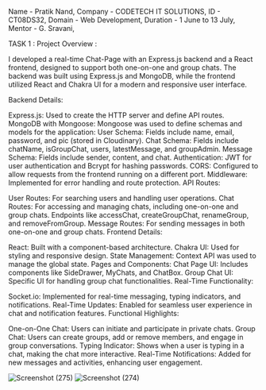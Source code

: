 Name - Pratik Nand,
Company - CODETECH IT SOLUTIONS,
ID - CT08DS32,
Domain - Web Development,
Duration - 1 June to 13 July,
Mentor - G. Sravani,

TASK 1 :
Project Overview :

I developed a real-time Chat-Page with an Express.js backend and a React frontend, designed to support both one-on-one and group chats. The backend was built using Express.js and MongoDB, while the frontend utilized React and Chakra UI for a modern and responsive user interface.

Backend Details:

Express.js: Used to create the HTTP server and define API routes.
MongoDB with Mongoose: Mongoose was used to define schemas and models for the application:
User Schema: Fields include name, email, password, and pic (stored in Cloudinary).
Chat Schema: Fields include chatName, isGroupChat, users, latestMessage, and groupAdmin.
Message Schema: Fields include sender, content, and chat.
Authentication: JWT for user authentication and Bcrypt for hashing passwords.
CORS: Configured to allow requests from the frontend running on a different port.
Middleware: Implemented for error handling and route protection.
API Routes:

User Routes: For searching users and handling user operations.
Chat Routes: For accessing and managing chats, including one-on-one and group chats.
Endpoints like accessChat, createGroupChat, renameGroup, and removeFromGroup.
Message Routes: For sending messages in both one-on-one and group chats.
Frontend Details:

React: Built with a component-based architecture.
Chakra UI: Used for styling and responsive design.
State Management: Context API was used to manage the global state.
Pages and Components:
Chat Page UI: Includes components like SideDrawer, MyChats, and ChatBox.
Group Chat UI: Specific UI for handling group chat functionalities.
Real-Time Functionality:

Socket.io: Implemented for real-time messaging, typing indicators, and notifications.
Real-Time Updates: Enabled for seamless user experience in chat and notification features.
Functional Highlights:

One-on-One Chat: Users can initiate and participate in private chats.
Group Chat: Users can create groups, add or remove members, and engage in group conversations.
Typing Indicator: Shows when a user is typing in a chat, making the chat more interactive.
Real-Time Notifications: Added for new messages and activities, enhancing user engagement.

![Screenshot (275)](https://github.com/Iampratik2003/Chat-Page/assets/137315723/7ad172e8-aa9f-441d-a523-1186e72d9f28)
![Screenshot (274)](https://github.com/Iampratik2003/Chat-Page/assets/137315723/439bdfaf-4b7a-47ce-95fe-0a0ce1196463)

